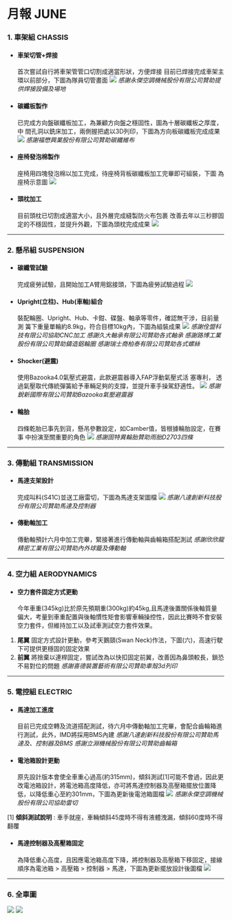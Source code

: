 # 月報 JUNE
### 1. 車架組 CHASSIS
* #### 車架切管+焊接
  首次嘗試自行將車架管管口切割成適當形狀，方便焊接
  目前已焊接完成車架主環以前部分，下圖為隊員切管畫面
  ![](https://i.imgur.com/RsZnBOy.png)
*感謝永傑空調機械股份有限公司贊助提供焊接設備及場地*

* #### 碳纖板製作
  已完成方向盤碳纖板加工，為兼顧方向盤之穩固性，圖為十層碳纖板之厚度，中   間孔洞以銑床加工，兩側握把處以3D列印，下圖為方向板碳纖板完成成果
  ![](https://i.imgur.com/jncB6Iy.png)
*感謝福懋興業股份有限公司贊助碳纖維布*

* #### 座椅發泡棉製作
  座椅用四塊發泡棉以加工完成，待座椅背板碳纖板加工完畢即可組裝，下圖     為座椅示意圖
  ![](https://i.imgur.com/ajBQC3B.png)

* #### 頭枕加工
  目前頭枕已切割成適當大小，且外層完成縫製防火布包裹
  改善去年以三秒膠固定的不穩固性，並提升外觀，下圖為頭枕完成成果
  ![](https://i.imgur.com/qaHB53w.png)

---

### 2. 懸吊組 SUSPENSION
* #### 碳纖管試驗
  完成疲勞試驗，且開始加工A臂用鋁接頭，下圖為疲勞試驗過程
  ![](https://i.imgur.com/Vs7NENE.png)

* #### Upright(立柱)、Hub(車軸)組合
  裝配輪圈、Upright、Hub、卡鉗、碟盤、軸承等零件，確認無干涉，目前量測   簧下重量單輪約8.9kg，符合目標10kg內，下圖為組裝成果
  ![](https://i.imgur.com/CZb3fRu.png)
*感謝佺盟科技有限公司協助CNC加工*
*感謝久大軸承有限公司贊助各式軸承*
*感謝路博工業股份有限公司贊助鑄造鋁輪圈*
*感謝瑞士商柏泰有限公司贊助各式螺絲*

* #### Shocker(避震)
  使用Bazooka4.0氣壓式避震，此款避震器導入FAP浮動氣壓式活   塞專利，   透過氣壓取代傳統彈簧給予車輛足夠的支撐，並提升車手操駕舒適性。
  ![](https://i.imgur.com/sQchovz.png)
*感謝銳新國際有限公司贊助Bazooka氣壓避震器*

* #### 輪胎
  四條乾胎已事先到貨，懸吊參數設定，如Camber值，皆根據輪胎設定，在賽事   中扮演至關重要的角色
  ![](https://i.imgur.com/pSM0pJp.png)
*感謝固特異輪胎贊助雨胎D2703四條*


---

### 3. 傳動組 TRANSMISSION
* #### 馬達支架設計
  完成叫料(S41C)並送工廠雷切，下圖為馬達支架圖檔
  ![](https://i.imgur.com/K6MTV6x.png)
*感謝八達創新科技股份有限公司贊助馬達及控制器*

* #### 傳動軸加工
  傳動軸預計六月中加工完畢，緊接著進行傳動軸與齒輪箱搭配測試
*感謝欣欣龍精密工業有限公司贊助內外球籠及傳動軸* 


---

### 4. 空力組 AERODYNAMICS
* #### 空力套件固定方式更動
  今年車重(345kg)比於原先預期重(300kg)約45kg,且馬達後置關係後軸質量 偏大，考量到車重配置與後軸慣性矩會影響車輛操控性，因此比賽時不會安裝空力套件，但維持加工以及試車測試空力套件效果。
1. **尾翼**
固定方式設計更動，參考天鵝頸(Swan Neck)作法，下圖(六)，高速行駛下可提供更穩固的固定效果
2. **前翼**
將捨棄以連桿固定，嘗試改為以快扣固定前翼，改善因為鼻頭較長，鎖恐不易對位的問題
*感謝喜德裝置藝術有限公司贊助車殼3d列印*


---

### 5. 電控組 ELECTRIC
* #### 馬達加工進度
  目前已完成空轉及流道搭配測試，待六月中傳動軸加工完畢，會配合齒輪箱進行測試，此外，IMD將採用BMS內建
*感謝八達創新科技股份有限公司贊助馬達及、控制器及BMS*
*感謝立淵機械股份有限公司贊助齒輪箱*

* #### 電池箱設計更動
  原先設計版本會使全車重心過高(約315mm)，傾斜測試[1]可能不會過，因此更改電池箱設計，將電池箱高度降低，亦可將馬達控制器及高壓箱擺放位置降低，以降低重心至約301mm，下圖為更新後電池箱圖檔
  ![](https://i.imgur.com/4FCfeZP.png)
*感謝永傑空調機械股份有限公司協助雷切*

[1] **傾斜測試說明** : 車手就座，車輛傾斜45度時不得有液體洩漏，傾斜60度時不得翻覆

* #### 馬達控制器及高壓箱固定
  為降低重心高度，且因應電池箱高度下降，將控制器及高壓箱下移固定，接線順序為電池箱 > 高壓箱 > 控制器 > 馬達，下圖為更新擺放設計後圖檔
  ![](https://i.imgur.com/Fno7Dzo.png)


---

### 6. 全車圖
![](https://i.imgur.com/kqSlFEe.png)
![](https://i.imgur.com/cXN4mnL.png)
